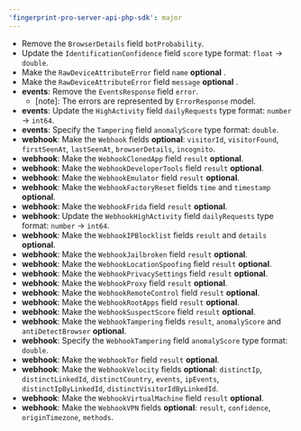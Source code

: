 ```yaml
---
'fingerprint-pro-server-api-php-sdk': major
---
```


- Remove the `BrowserDetails` field `botProbability`.
- Update the `IdentificationConfidence` field `score` type format: `float` -> `double`.
- Make the `RawDeviceAttributeError` field `name` **optional** .
- Make the `RawDeviceAttributeError` field `message` **optional** .
- **events**: Remove the `EventsResponse` field `error`.
  - [note]: The errors are represented by `ErrorResponse` model.
- **events**: Update the `HighActivity` field `dailyRequests` type format: `number` -> `int64`.
- **events**: Specify the `Tampering` field `anomalyScore` type format: `double`.
- **webhook**: Make the `Webhook` fields **optional**: `visitorId`, `visitorFound`, `firstSeenAt`, `lastSeenAt`, `browserDetails`, `incognito`.
- **webhook**: Make the `WebhookClonedApp` field `result` **optional**.
- **webhook**: Make the `WebhookDeveloperTools` field `result` **optional**.
- **webhook**: Make the `WebhookEmulator` field `result` **optional**.
- **webhook**: Make the `WebhookFactoryReset` fields `time` and `timestamp` **optional**.
- **webhook**: Make the `WebhookFrida` field `result` **optional**.
- **webhook**: Update the `WebhookHighActivity` field `dailyRequests` type format: `number` -> `int64`.
- **webhook**: Make the `WebhookIPBlocklist` fields `result` and `details` **optional**.
- **webhook**: Make the `WebhookJailbroken` field `result` **optional**.
- **webhook**: Make the `WebhookLocationSpoofing` field `result` **optional**.
- **webhook**: Make the `WebhookPrivacySettings` field `result` **optional**.
- **webhook**: Make the `WebhookProxy` field `result` **optional**.
- **webhook**: Make the `WebhookRemoteControl` field `result` **optional**.
- **webhook**: Make the `WebhookRootApps` field `result` **optional**.
- **webhook**: Make the `WebhookSuspectScore` field `result` **optional**.
- **webhook**: Make the `WebhookTampering` fields `result`, `anomalyScore` and `antiDetectBrowser` **optional**.
- **webhook**: Specify the `WebhookTampering` field `anomalyScore` type format: `double`.
- **webhook**: Make the `WebhookTor` field `result` **optional**.
- **webhook**: Make the `WebhookVelocity` fields **optional**: `distinctIp`, `distinctLinkedId`, `distinctCountry`, `events`, `ipEvents`, `distinctIpByLinkedId`, `distinctVisitorIdByLinkedId`.
- **webhook**: Make the `WebhookVirtualMachine` field `result` **optional**.
- **webhook**: Make the `WebhookVPN` fields **optional**: `result`, `confidence`, `originTimezone`, `methods`.
